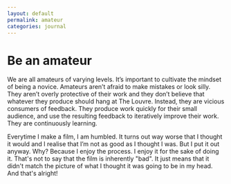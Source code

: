 ```yaml
---
layout: default
permalink: amateur
categories: journal
---
```


# Be an amateur

We are all amateurs of varying levels. It’s important to cultivate the mindset of being a novice. Amateurs aren’t afraid to make mistakes or look silly. They aren’t overly protective of their work and they don’t believe that whatever they produce should hang at The Louvre. Instead, they are vicious consumers of feedback. They produce work quickly for their small audience, and use the resulting feedback to iteratively improve their work. They are continuously learning.

Everytime I make a film, I am humbled. It turns out way worse that I thought it would and I realise that I’m not as good as I thought I was. But I put it out anyway. Why? Because I enjoy the process. I enjoy it for the sake of doing it. That's not to say that the film is inherently "bad". It just means that it didn't match the picture of what I thought it was going to be in my head. And that's alright!

